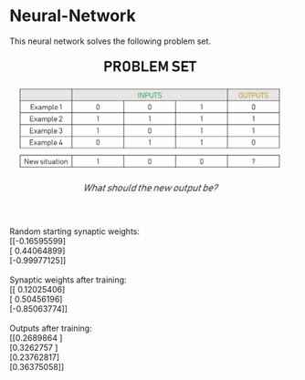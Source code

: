 # Neural-Network
This neural network solves the following problem set.

![This is the problem set](https://github.com/mmtmn/Neural-Network/blob/master/problem_set.png)

Random starting synaptic weights: </br> 
[[-0.16595599] </br>
 [ 0.44064899] </br>
 [-0.99977125]] </br>
</br> 
Synaptic weights after training: </br>
[[ 0.12025406] </br>
 [ 0.50456196] </br>
 [-0.85063774]] </br>
</br>
Outputs after training: </br>
[[0.2689864 ] </br>
 [0.3262757 ] </br>
 [0.23762817] </br>
 [0.36375058]]
